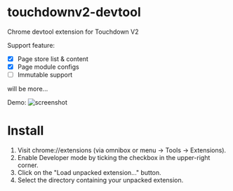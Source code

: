 # touchdownv2-devtool

Chrome devtool extension for Touchdown V2

Support feature:
- [x] Page store list & content
- [x] Page module configs
- [ ] Immutable support

will be more...

Demo:
![screenshot](https://s.yimg.com/ja/ap/arvin/tdv2-devtool/tdv2-devtool.gif)

# Install

1. Visit chrome://extensions (via omnibox or menu -> Tools -> Extensions).
2. Enable Developer mode by ticking the checkbox in the upper-right corner.
3. Click on the "Load unpacked extension..." button.
4. Select the directory containing your unpacked extension.
